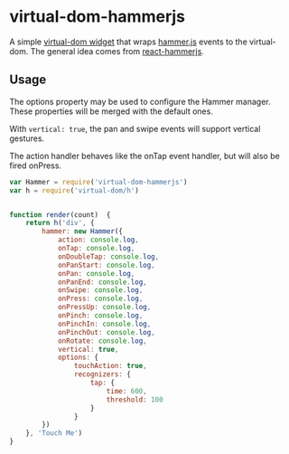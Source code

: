 # virtual-dom-hammerjs

A simple [virtual-dom widget](https://github.com/Matt-Esch/virtual-dom/blob/master/docs/widget.md)
that wraps [hammer.js](http://hammerjs.github.io/) events to the virtual-dom.
The general idea comes from [react-hammerjs](https://github.com/JedWatson/react-hammerjs).

## Usage

The options property may be used to configure the Hammer manager. These
properties will be merged with the default ones.

With `vertical: true`, the pan and swipe events will support vertical gestures.

The action handler behaves like the onTap event handler, but will also be fired
onPress.

```javascript
var Hammer = require('virtual-dom-hammerjs')
var h = require('virtual-dom/h')


function render(count)  {
    return h('div', {
        hammer: new Hammer({
            action: console.log,
            onTap: console.log,
            onDoubleTap: console.log,
            onPanStart: console.log,
            onPan: console.log,
            onPanEnd: console.log,
            onSwipe: console.log,
            onPress: console.log,
            onPressUp: console.log,
            onPinch: console.log,
            onPinchIn: console.log,
            onPinchOut: console.log,
            onRotate: console.log,
            vertical: true,
            options: {
                touchAction: true,
                recognizers: {
                    tap: {
                        time: 600,
                        threshold: 100
                    }
                }
        })
    }, 'Touch Me')
}
```

